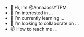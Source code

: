 - 👋 Hi, I’m @AnnaJossYTPM
- 👀 I’m interested in ...
- 🌱 I’m currently learning ...
- 💞️ I’m looking to collaborate on ...
- 📫 How to reach me ...

<!---
AnnaJossYTPM/AnnaJossYTPM is a ✨ special ✨ repository because its `README.md` (this file) appears on your GitHub profile.
You can click the Preview link to take a look at your changes.
--->

